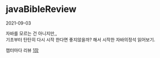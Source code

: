 # javaBibleReview
2021-09-03

자바를 모르는 건 아니지만,,   
기초부터 탄탄히 다시 시작 한다면 좋지않을까? 해서 시작한 자바의정석 읽어보기.   


챕터마다 리뷰 
[1장](./chap1)
